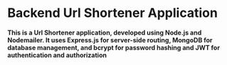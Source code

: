 # Backend Url Shortener Application
**This is a Url Shortener application, developed using Node.js and Nodemailer. It uses Express.js for server-side routing, MongoDB for database management, and bcrypt for password hashing and JWT for authentication and authorization**
